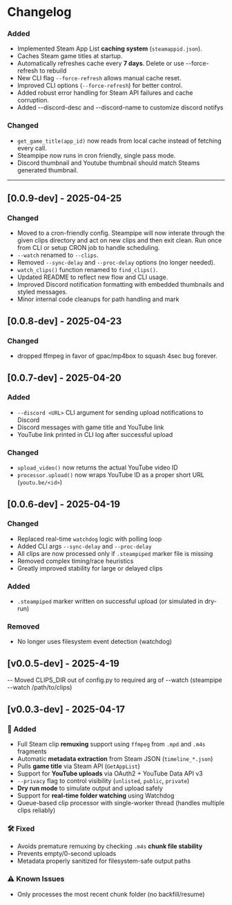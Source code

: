 # Changelog

### Added
  - Implemented Steam App List **caching system** (`steamappid.json`).
  - Caches Steam game titles at startup.
  - Automatically refreshes cache every **7 days**. Delete or use --force-refresh to rebuild
  - New CLI flag `--force-refresh` allows manual cache reset.   
  - Improved CLI options (`--force-refresh`) for better control.
  - Added robust error handling for Steam API failures and cache corruption.
  - Added --discord-desc and --discord-name to customize discord notifys
### Changed
  - `get_game_title(app_id)` now reads from local cache instead of fetching every call.
  - Steampipe now runs in cron friendly, single pass mode.
  - Discord thumbnail and Youtube thumbnail should match Steams generated thumbnail.

---



## [0.0.9-dev] - 2025-04-25

### Changed
- Moved to a cron-friendly config.   Steampipe will now interate through the given clips
  directory and act on new clips and then exit clean.  Run once from CLI or setup CRON
  job to handle scheduling.
- `--watch` renamed to `--clips`.
- Removed `--sync-delay` and `--proc-delay` options (no longer needed).
- `watch_clips()` function renamed to `find_clips()`.
- Updated README to reflect new flow and CLI usage.
- Improved Discord notification formatting with embedded thumbnails and styled messages.
- Minor internal code cleanups for path handling and mark



## [0.0.8-dev] - 2025-04-23

### Changed
- dropped ffmpeg in favor of gpac/mp4box to squash 4sec bug forever.




## [0.0.7-dev] - 2025-04-20

### Added
- `--discord <URL>` CLI argument for sending upload notifications to Discord
- Discord messages with game title and YouTube link
- YouTube link printed in CLI log after successful upload

### Changed
- `upload_video()` now returns the actual YouTube video ID
- `processor.upload()` now wraps YouTube ID as a proper short URL (`youtu.be/<id>`)



## [0.0.6-dev] - 2025-04-19

### Changed
- Replaced real-time `watchdog` logic with polling loop
- Added CLI args `--sync-delay` and `--proc-delay`
- All clips are now processed only if `.steampiped` marker file is missing
- Removed complex timing/race heuristics
- Greatly improved stability for large or delayed clips

### Added
- `.steampiped` marker written on successful upload (or simulated in dry-run)

### Removed
- No longer uses filesystem event detection (watchdog)


## [v0.0.5-dev] - 2025-4-19
-- Moved CLIPS_DIR out of config.py to required arg of --watch (steampipe --watch /path/to/clips)




## [v0.0.3-dev] - 2025-04-17

### 🚀 Added
- Full Steam clip **remuxing** support using `ffmpeg` from `.mpd` and `.m4s` fragments
- Automatic **metadata extraction** from Steam JSON (`timeline_*.json`)
- Pulls **game title** via Steam API (`GetAppList`)
- Support for **YouTube uploads** via OAuth2 + YouTube Data API v3
- `--privacy` flag to control visibility (`unlisted`, `public`, `private`)
- **Dry run mode** to simulate output and upload safely
- Support for **real-time folder watching** using Watchdog
- Queue-based clip processor with single-worker thread (handles multiple clips reliably)

### 🛠️ Fixed
- Avoids premature remuxing by checking `.m4s` **chunk file stability**
- Prevents empty/0-second uploads
- Metadata properly sanitized for filesystem-safe output paths

### ⚠️ Known Issues
- Only processes the most recent chunk folder (no backfill/resume)
